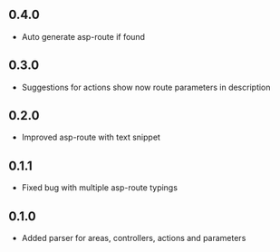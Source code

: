 ## 0.4.0

* Auto generate asp-route if found

## 0.3.0

* Suggestions for actions show now route parameters in description

## 0.2.0

* Improved asp-route with text snippet

## 0.1.1

* Fixed bug with multiple asp-route typings

## 0.1.0

* Added parser for areas, controllers, actions and parameters